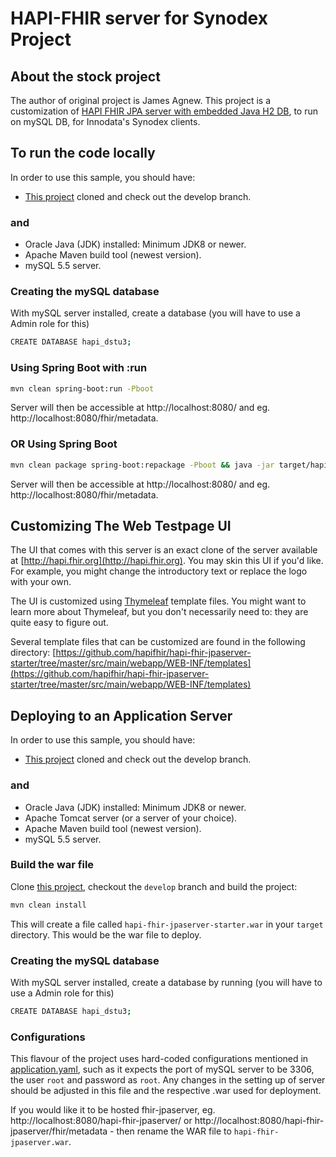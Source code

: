 # HAPI-FHIR server for Synodex Project

## About the stock project

The author of original project is James Agnew. This project is a customization of [HAPI FHIR JPA server with embedded Java H2 DB](https://github.com/hapifhir/hapi-fhir-jpaserver-starter), to run on mySQL DB, for Innodata's Synodex clients. 

## To run the code locally

In order to use this sample, you should have:

- [This project](https://github.com/yaseenexists/hapi-fhir-jpaserver-starter) cloned and check out the develop branch.

### and 
 - Oracle Java (JDK) installed: Minimum JDK8 or newer.
 - Apache Maven build tool (newest version). 
 - mySQL 5.5 server. 

### Creating the mySQL database
With mySQL server installed, create a database (you will have to use a Admin role for this)  
```bash
CREATE DATABASE hapi_dstu3;
```

### Using Spring Boot with :run
```bash
mvn clean spring-boot:run -Pboot
```
Server will then be accessible at http://localhost:8080/ and eg. http://localhost:8080/fhir/metadata.

### OR Using Spring Boot
```bash
mvn clean package spring-boot:repackage -Pboot && java -jar target/hapi-fhir-jpaserver-starter.war
```
Server will then be accessible at http://localhost:8080/ and eg. http://localhost:8080/fhir/metadata.

## Customizing The Web Testpage UI

The UI that comes with this server is an exact clone of the server available at [http://hapi.fhir.org](http://hapi.fhir.org). You may skin this UI if you'd like. For example, you might change the introductory text or replace the logo with your own.

The UI is customized using [Thymeleaf](https://www.thymeleaf.org/) template files. You might want to learn more about Thymeleaf, but you don't necessarily need to: they are quite easy to figure out.

Several template files that can be customized are found in the following directory: [https://github.com/hapifhir/hapi-fhir-jpaserver-starter/tree/master/src/main/webapp/WEB-INF/templates](https://github.com/hapifhir/hapi-fhir-jpaserver-starter/tree/master/src/main/webapp/WEB-INF/templates)

## Deploying to an Application Server

In order to use this sample, you should have:

- [This project](https://github.com/yaseenexists/hapi-fhir-jpaserver-starter) cloned and check out the develop branch.

### and 
 - Oracle Java (JDK) installed: Minimum JDK8 or newer.
 - Apache Tomcat server (or a server of your choice). 
 - Apache Maven build tool (newest version). 
 - mySQL 5.5 server.  

### Build the war file

Clone [this project](https://github.com/yaseenexists/hapi-fhir-jpaserver-starter), checkout the `develop` branch and build the project:

```bash
mvn clean install
```

This will create a file called `hapi-fhir-jpaserver-starter.war` in your `target` directory. This would be the war file to deploy. 

### Creating the mySQL database
With mySQL server installed, create a database by running (you will have to use a Admin role for this) 
```bash
CREATE DATABASE hapi_dstu3;
```

### Configurations 

This flavour of the project uses hard-coded configurations mentioned in [application.yaml](https://github.com/yaseenexists/hapi-fhir-jpaserver-starter/blob/develop/src/main/resources/application.yaml), such as it expects the port of mySQL server to be 3306, the user `root` and password as `root`. Any changes in the setting up of server should be adjusted in this file and the respective .war used for deployment. 

If you would like it to be hosted fhir-jpaserver, eg. http://localhost:8080/hapi-fhir-jpaserver/ or http://localhost:8080/hapi-fhir-jpaserver/fhir/metadata - then rename the WAR file to ```hapi-fhir-jpaserver.war```. 
